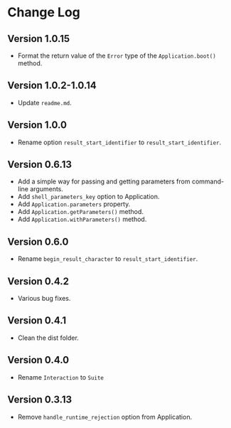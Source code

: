 # Change Log

## Version 1.0.15

- Format the return value of the `Error` type of the `Application.boot()` method.

## Version 1.0.2-1.0.14

- Update `readme.md`.

## Version 1.0.0

- Rename option `result_start_identifier` to `result_start_identifier`.

## Version 0.6.13

- Add a simple way for passing and getting parameters from command-line arguments.
- Add `shell_parameters_key` option to Application.
- Add `Application.parameters` property.
- Add `Application.getParameters()` method.
- Add `Application.withParameters()` method.

## Version 0.6.0

- Rename `begin_result_character` to `result_start_identifier`.

## Version 0.4.2

- Various bug fixes.

## Version 0.4.1

- Clean the dist folder.

## Version 0.4.0

- Rename `Interaction` to `Suite`

## Version 0.3.13

- Remove `handle_runtime_rejection` option from Application.
